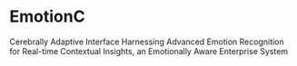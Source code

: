 # EmotionC
Cerebrally Adaptive Interface Harnessing Advanced Emotion Recognition for Real-time Contextual Insights, an Emotionally Aware Enterprise System
